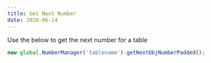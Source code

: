 ```yaml
---
title: Get Next Number
date: 2020-06-14
---
```


Use the below to get the next number for a table

```js
new global.NumberManager('tablename').getNextObjNumberPadded();
```

